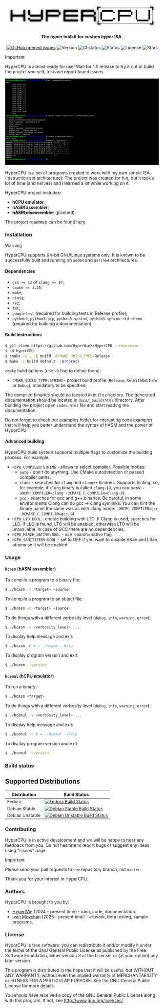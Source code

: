 <div align="center">
     <picture>
          <source media="(prefers-color-scheme: dark)" srcset="images/logo_dark.png">
          <source media="(prefers-color-scheme: light)" srcset="images/logo.png">
          <img alt="HyperCPU" src="images/logo.png">
     </picture>
</div>

<h4 align="center">The <i>hyper</i> toolkit for custom <i>hyper</i> ISA.</h4>

<p align="center">
     <a href="https://github.com/HyperWinX/HyperCPU/issues">
     <img src="https://img.shields.io/github/issues/HyperWinX/HyperCPU"
          alt="GitHub opened issues"></a>
     <img src="https://img.shields.io/badge/version-0.4.5-red"
          alt="Version">
     <img src="https://img.shields.io/github/actions/workflow/status/HyperWinX/HyperCPU/testing.yml?branch=dev"
          alt="CI status">
     <img src="https://img.shields.io/badge/status-in_development-red"
          alt="Status">
     <img src="https://img.shields.io/github/license/HyperWinX/HyperCPU"
          alt="License">
     <img src="https://img.shields.io/github/stars/HyperWinX/HyperCPU?color=lime"
          alt="Stars">
</p>

>[!IMPORTANT]
> HyperCPU is almost ready for use! Wait for 1.0 release to try it out or build the project yourself, test and report found issues.

<img alt="HyperCPU screenshot" src="images/screenshot.png">

HyperCPU is a set of programs created to work with my own simple ISA (instruction set architecture). The project was created for fun, but it took a lot of time (and nerves) and I learned a lot while working on it.

HyperCPU project includes:
* **hCPU emulator**;
* **hASM assembler**;
* ~~**hASM disassembler**~~ (planned).

The project roadmap can be found [here](ROADMAP.md).

### Installation

>[!WARNING]
> HyperCPU supports 64-bit GNU/Linux systems only. It is known to be successfully built and running on `amd64` and `aarch64` architectures.

#### Dependencies

* `gcc >= 12` or `clang >= 14`;
* `cmake >= 3.25`;
* `make`;
* `ninja`;
* `re2`;
* `fmt`;
* `googletest` (required for building tests in Release profile);
* `python3`, `python3-pip`, `python3-sphinx`, `python3-sphinx-rtd-theme` (required for building a documentation).

#### Build instructions

```bash
$ git clone https://github.com/HyperWinX/HyperCPU --recursive
$ cd HyperCPU
$ cmake -S . -B build -DCMAKE_BUILD_TYPE=Release
$ make -C build default -j$(nproc)
```

`cmake` build options (use `-D` flag to define them):

* `CMAKE_BUILD_TYPE:STRING` - project build profile (`Release`, `RelWithDebInfo` or `Debug`), mandatory to be specified;

The compiled binaries should be located in `build` directory. The generated documentation should be located in `docs/_build/html` directory. After building the project open `index.html` file and start reading the documentation.

Do not forget to check out [examples](examples) folder for interesting code examples that will help you better understand the syntax of hASM and the power of HyperCPU.

#### Advanced building
HyperCPU build system supports multiple flags to customize the building process. For example:

* `HCPU_COMPILER:STRING` - allows to select compiler. Possible modes:
    * `auto` - don't do anything. Use CMake autodetection or passed compiler paths.
    * `clang` - searches for `clang` and `clang++` binaries. Supports hinting, so, for example, if `clang` binary is called `clang-19`, you can pass: `-DHCPU_COMPILER=clang -DCMAKE_C_COMPILER=clang-19`.
    * `gcc` - searches for gcc and g++ binaries. Be careful, in some environments Clang can do gcc -> clang symlinks. You can hint the binary name the same was as with clang mode: `-DHCPU_COMPILER=gcc -DCMAKE_C_COMPILER=gcc-14`.
* `HCPU_LTO:BOOL` - enable building with LTO. If Clang is used, searches for LLD. If LLD is found, LTO will be enabled, otherwise LTO will be unavailable. In case of GCC there are no dependencies.
* `HCPU_MARCH_NATIVE:BOOL` - use -march=native flag.
* `HCPU_SANITIZERS:BOOL` - set to OFF if you want to disable ASan and LSan, otherwise it will be enabled.

### Usage

#### `hcasm` (hASM assembler)

To compile a program to a binary file:

```bash
$ ./hcasm -o <target> <source>
```

To compile a program to an object file:

```bash
$ ./hcasm -c <target> <source>
```

To do things with a different verbosity level (`debug`, `info`, `warning`, `error`):

```bash
$ ./hcasm -v <verbosity_level> ...
```

To display help message and exit:

```bash
$ ./hcasm -h # = ./hcasm --help
```

To display program version and exit:

```bash
$ ./hcasm --version
```

#### `hcemul` (hCPU emulator)

To run a binary:

```bash
$ ./hcasm <target>
```

To do things with a different verbosity level (`debug`, `info`, `warning`, `error`):

```bash
$ ./hcemul -v <verbosity_level> ...
```

To display help message and exit:

```bash
$ ./hcemul -h # = ./hcemul --help
```

To display program version and exit:

```bash
$ ./hcemul --version
```

### Build status
## Supported Distributions

| Distribution    | Build Status |
|-----------------|--------------|
| Fedora          | [![Fedora Build Status](https://img.shields.io/github/actions/workflow/status/HyperWinX/HyperCPU/distro-ci.yml?label=Fedora&jobName=Build-Fedora)](https://github.com/HyperWinX/HyperCPU/actions/workflows/distro-ci.yml) |
| Debian Stable   | [![Debian Stable Build Status](https://img.shields.io/github/actions/workflow/status/HyperWinX/HyperCPU/distro-ci.yml?label=Debian%20Stable&jobName=Build-Debian-Stable)](https://github.com/HyperWinX/HyperCPU/actions/workflows/distro-ci.yml) |
| Debian Unstable | [![Debian Unstable Build Status](https://img.shields.io/github/actions/workflow/status/HyperWinX/HyperCPU/distro-ci.yml?label=Debian%20Unstable&jobName=Build-Debian-Unstable)](https://github.com/HyperWinX/HyperCPU/actions/workflows/distro-ci.yml) |

### Contributing

HyperCPU is in active development and we will be happy to hear any feedback from you. Do not hesitate to report bugs or suggest any ideas using "Issues" page.

>[!IMPORTANT]
> Please send your pull requests to `dev` repository branch, not `master`.

Thank you for your interest in HyperCPU.

### Authors

HyperCPU is brought to you by:

* [HyperWin](https://github.com/HyperWinX) (2024 - present time) - idea, code, documentation.
* [Ivan Movchan](https://github.com/ivan-movchan) (2025 - present time) - artwork, beta testing, sample programs.

### License

HyperCPU is free software: you can redistribute it and/or modify it under the terms of the GNU General Public License as published by the Free Software Foundation, either version 3 of the License, or (at your option) any later version.

This program is distributed in the hope that it will be useful, but WITHOUT ANY WARRANTY; without even the implied warranty of MERCHANTABILITY or FITNESS FOR A PARTICULAR PURPOSE. See the GNU General Public License for more details.

You should have received a copy of the GNU General Public License
along with this program. If not, see <http://www.gnu.org/licenses/>.
